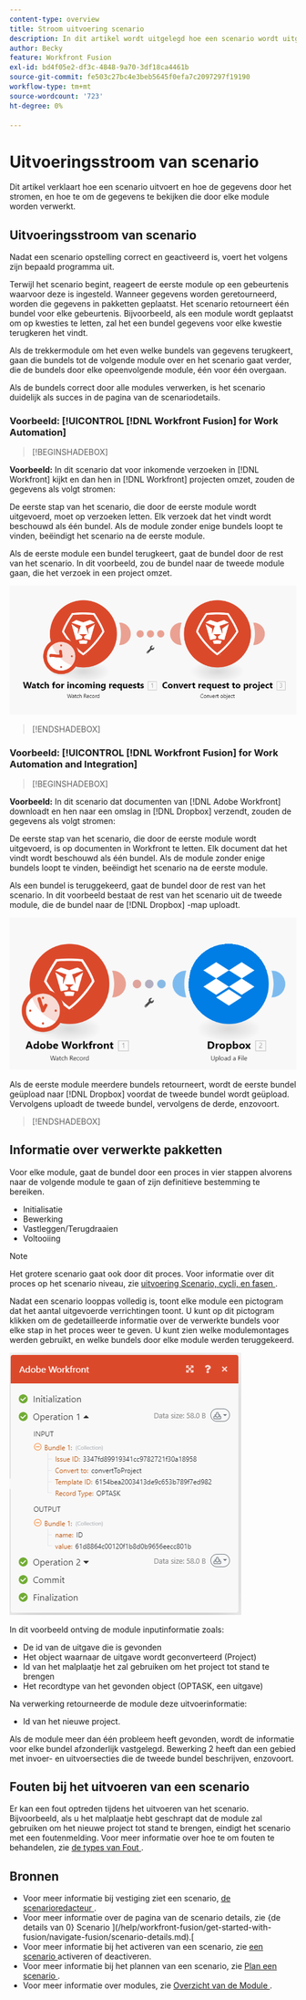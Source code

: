 ```yaml
---
content-type: overview
title: Stroom uitvoering scenario
description: In dit artikel wordt uitgelegd hoe een scenario wordt uitgevoerd en hoe de gegevens erin stromen. Hier wordt ook uitgelegd waar u informatie kunt vinden over uw verwerkte gegevens en hoe u deze kunt lezen.
author: Becky
feature: Workfront Fusion
exl-id: bd4f05e2-df3c-4848-9a70-3df18ca4461b
source-git-commit: fe503c27bc4e3beb5645f0efa7c2097297f19190
workflow-type: tm+mt
source-wordcount: '723'
ht-degree: 0%

---
```


# Uitvoeringsstroom van scenario

Dit artikel verklaart hoe een scenario uitvoert en hoe de gegevens door het stromen, en hoe te om de gegevens te bekijken die door elke module worden verwerkt.

## Uitvoeringsstroom van scenario

Nadat een scenario opstelling correct en geactiveerd is, voert het volgens zijn bepaald programma uit.

Terwijl het scenario begint, reageert de eerste module op een gebeurtenis waarvoor deze is ingesteld. Wanneer gegevens worden geretourneerd, worden die gegevens in pakketten geplaatst. Het scenario retourneert één bundel voor elke gebeurtenis. Bijvoorbeeld, als een module wordt geplaatst om op kwesties te letten, zal het een bundel gegevens voor elke kwestie terugkeren het vindt.

Als de trekkermodule om het even welke bundels van gegevens terugkeert, gaan die bundels tot de volgende module over en het scenario gaat verder, die de bundels door elke opeenvolgende module, één voor één overgaan.

Als de bundels correct door alle modules verwerken, is het scenario duidelijk als succes in de pagina van de scenariodetails.

### Voorbeeld: [!UICONTROL [!DNL Workfront Fusion] for Work Automation]

>[!BEGINSHADEBOX]

**Voorbeeld:** In dit scenario dat voor inkomende verzoeken in [!DNL Workfront] kijkt en dan hen in [!DNL Workfront] projecten omzet, zouden de gegevens als volgt stromen:

De eerste stap van het scenario, die door de eerste module wordt uitgevoerd, moet op verzoeken letten. Elk verzoek dat het vindt wordt beschouwd als één bundel. Als de module zonder enige bundels loopt te vinden, beëindigt het scenario na de eerste module.

Als de eerste module een bundel terugkeert, gaat de bundel door de rest van het scenario. In dit voorbeeld, zou de bundel naar de tweede module gaan, die het verzoek in een project omzet.

![](assets/example-execution-flow-wf-only.png)

>[!ENDSHADEBOX]

### Voorbeeld: [!UICONTROL [!DNL Workfront Fusion] for Work Automation and Integration]

>[!BEGINSHADEBOX]

**Voorbeeld:** In dit scenario dat documenten van [!DNL Adobe Workfront] downloadt en hen naar een omslag in [!DNL Dropbox] verzendt, zouden de gegevens als volgt stromen:

De eerste stap van het scenario, die door de eerste module wordt uitgevoerd, is op documenten in Workfront te letten. Elk document dat het vindt wordt beschouwd als één bundel. Als de module zonder enige bundels loopt te vinden, beëindigt het scenario na de eerste module.

Als een bundel is teruggekeerd, gaat de bundel door de rest van het scenario. In dit voorbeeld bestaat de rest van het scenario uit de tweede module, die de bundel naar de [!DNL Dropbox] -map uploadt.

![](assets/example-execution-flow-wf-dropbox.png)

Als de eerste module meerdere bundels retourneert, wordt de eerste bundel geüpload naar [!DNL Dropbox] voordat de tweede bundel wordt geüpload. Vervolgens uploadt de tweede bundel, vervolgens de derde, enzovoort.

>[!ENDSHADEBOX]

## Informatie over verwerkte pakketten

Voor elke module, gaat de bundel door een proces in vier stappen alvorens naar de volgende module te gaan of zijn definitieve bestemming te bereiken.

* Initialisatie
* Bewerking
* Vastleggen/Terugdraaien
* Voltooiing

>[!NOTE]
>
>Het grotere scenario gaat ook door dit proces. Voor informatie over dit proces op het scenario niveau, zie [ uitvoering Scenario, cycli, en fasen ](/help/workfront-fusion/references/scenarios/scenario-execution-cycles-phases.md).

Nadat een scenario looppas volledig is, toont elke module een pictogram dat het aantal uitgevoerde verrichtingen toont. U kunt op dit pictogram klikken om de gedetailleerde informatie over de verwerkte bundels voor elke stap in het proces weer te geven. U kunt zien welke modulemontages werden gebruikt, en welke bundels door elke module werden teruggekeerd.

![](assets/Info-processed-bundles.png)

In dit voorbeeld ontving de module inputinformatie zoals:

* De id van de uitgave die is gevonden
* Het object waarnaar de uitgave wordt geconverteerd (Project)
* Id van het malplaatje het zal gebruiken om het project tot stand te brengen
* Het recordtype van het gevonden object (OPTASK, een uitgave)

Na verwerking retourneerde de module deze uitvoerinformatie:

* Id van het nieuwe project.

Als de module meer dan één probleem heeft gevonden, wordt de informatie voor elke bundel afzonderlijk vastgelegd. Bewerking 2 heeft dan een gebied met invoer- en uitvoersecties die de tweede bundel beschrijven, enzovoort.

## Fouten bij het uitvoeren van een scenario

Er kan een fout optreden tijdens het uitvoeren van het scenario. Bijvoorbeeld, als u het malplaatje hebt geschrapt dat de module zal gebruiken om het nieuwe project tot stand te brengen, eindigt het scenario met een foutenmelding. Voor meer informatie over hoe te om fouten te behandelen, zie [ de types van Fout ](/help/workfront-fusion/references/errors/error-processing.md).

## Bronnen

* Voor meer informatie bij vestiging ziet een scenario, [ de scenarioredacteur ](/help/workfront-fusion/get-started-with-fusion/navigate-fusion/scenario-editor.md).
* Voor meer informatie over de pagina van de scenario details, zie {de details van 0} Scenario ](/help/workfront-fusion/get-started-with-fusion/navigate-fusion/scenario-details.md).[
* Voor meer informatie bij het activeren van een scenario, zie [ een scenario ](/help/workfront-fusion/manage-scenarios/activate-deactivate-scenarios.md) activeren of deactiveren.
* Voor meer informatie bij het plannen van een scenario, zie [ Plan een scenario ](/help/workfront-fusion/create-scenarios/config-scenarios-settings/schedule-a-scenario.md).
* Voor meer informatie over modules, zie [ Overzicht van de Module ](/help/workfront-fusion/get-started-with-fusion/understand-fusion/module-overview.md).
